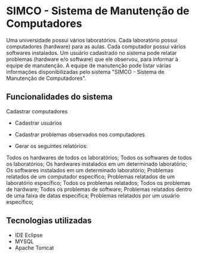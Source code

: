 # SIMCO - Sistema de Manutenção de Computadores

  Uma universidade possui vários laboratórios. Cada laboratório possui computadores (hardware) para as aulas. Cada computador possui vários softwares instalados. Um usuário cadastrado no sistema pode relatar problemas (hardware e/o software) que ele observou, para informar à equipe de manutenção.
  A equipe de manutenção pode listar várias informações disponibilizadas pelo sistema "SIMCO - Sistema de Manutenção de Computadores".

## Funcionalidades do sistema

 Cadastrar computadores

- Cadastrar usuários

- Cadastrar problemas observados nos computadores

- Gerar os seguintes relatórios:

Todos os hardwares de todos os laboratórios;
Todos os softwares de todos os laboratórios;
Os hardwares instalados em um determinado laboratório;
Os softwares instalados em um determinado laboratório;
Problemas relatados de um computador específico;
Problemas relatados de um laboratório específico;
Todos os problemas relatados;
Todos os problemas de hardware;
Todos os problemas de software;
Problemas relatados dentro de uma faixa de datas específica;
Problemas relatados por um usuário específico;

## Tecnologias utilizadas

- IDE Eclipse
- MYSQL
- Apache Tomcat
